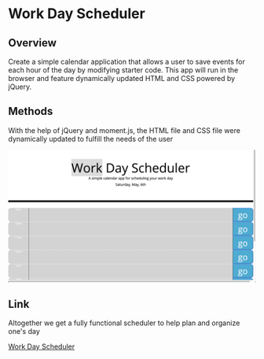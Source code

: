# Work Day Scheduler 
## Overview
Create a simple calendar application that allows a user to save events for each hour of the day by modifying starter code. This app will run in the browser and feature dynamically updated HTML and CSS powered by jQuery.

## Methods 
With the help of jQuery and moment.js, the HTML file and CSS file were dynamically updated to fulfill the needs of the user

![Schedule to organizer a daily routine](./schedule.png)

## Link
Altogether we get a fully functional scheduler to help plan and organize one's day

[Work Day Scheduler](https://w9os.github.io/Work-day-scheduler/)